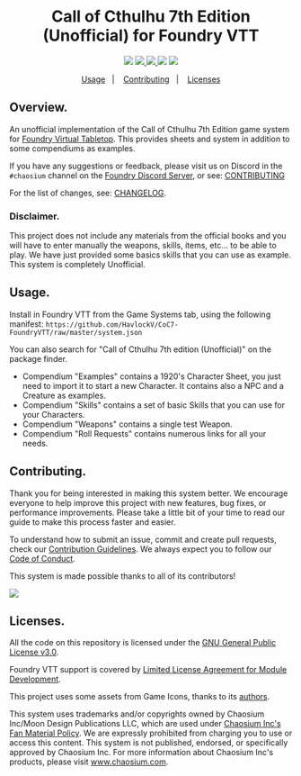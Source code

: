 <h1 align="center">Call of Cthulhu 7th Edition (Unofficial) for Foundry VTT</h1>
<p align="center">
  <img src="https://img.shields.io/github/repo-size/HavlockV/CoC7-FoundryVTT.svg">
  <a href="https://github.com/HavlockV/CoC7-FoundryVTT/commits/master">
    <img src="https://img.shields.io/github/last-commit/HavlockV/CoC7-FoundryVTT.svg">
  </a>
  <a href="https://github.com/HavlockV/CoC7-FoundryVTT/issues">
    <img src="https://img.shields.io/github/issues/HavlockV/CoC7-FoundryVTT.svg">
  </a>
  <img src="https://img.shields.io/github/license/HavlockV/CoC7-FoundryVTT.svg">
  <img src="https://img.shields.io/github/downloads/HavlockV/CoC7-FoundryVTT/latest/total">
</p>
<p align="center">
  <a href="#usage">Usage</a>&nbsp;&nbsp;&nbsp;|&nbsp;&nbsp;&nbsp;
  <a href="#contributing">Contributing</a>&nbsp;&nbsp;&nbsp;|&nbsp;&nbsp;&nbsp;
  <a href="#licenses">Licenses</a>
</p>

## Overview.

An unofficial implementation of the Call of Cthulhu 7th Edition game system for [Foundry Virtual Tabletop](http://foundryvtt.com). This provides sheets and system in addition to some compendiums as examples.

If you have any suggestions or feedback, please visit us on Discord in the `#chaosium` channel on the [Foundry Discord Server](discord.gg/foundryvtt), or see: [CONTRIBUTING](https://github.com/HavlockV/CoC7-FoundryVTT/blob/develop/.github/CONTRIBUTING.md)

For the list of changes, see: [CHANGELOG](https://github.com/HavlockV/CoC7-FoundryVTT/blob/develop/.github/CHANGELOG.md).

### Disclaimer.

This project does not include any materials from the official books and you will have to enter manually the weapons, skills, items, etc… to be able to play. We have just provided some basics skills that you can use as example. This system is completely Unofficial.

## Usage.

Install in Foundry VTT from the Game Systems tab, using the following manifest:
`https://github.com/HavlockV/CoC7-FoundryVTT/raw/master/system.json`

You can also search for "Call of Cthulhu 7th edition (Unofficial)" on the package finder.

- Compendium "Examples" contains a 1920's Character Sheet, you just need to import it to start a new Character. It contains also a NPC and a Creature as examples.
- Compendium "Skills" contains a set of basic Skills that you can use for your Characters.
- Compendium "Weapons" contains a single test Weapon.
- Compendium "Roll Requests" contains numerous links for all your needs.

## Contributing.

Thank you for being interested in making this system better. We encourage everyone to help improve this project with new features, bug fixes, or performance improvements. Please take a little bit of your time to read our guide to make this process faster and easier.

To understand how to submit an issue, commit and create pull requests, check our [Contribution Guidelines](https://github.com/HavlockV/CoC7-FoundryVTT/blob/develop/.github/CONTRIBUTING.md). We always expect you to follow our [Code of Conduct](https://github.com/HavlockV/CoC7-FoundryVTT/blob/develop/.github/CODE_OF_CONDUCT.md).

This system is made possible thanks to all of its contributors!

<a href="https://github.com/HavlockV/CoC7-FoundryVTT/graphs/contributors">
  <img src="https://contrib.rocks/image?repo=HavlockV/CoC7-FoundryVTT" />
</a>

## Licenses.

All the code on this repository is licensed under the [GNU General Public License v3.0](https://github.com/HavlockV/CoC7-FoundryVTT/blob/develop/LICENSE).

Foundry VTT support is covered by [Limited License Agreement for Module Development](https://foundryvtt.com/article/license/).

This project uses some assets from Game Icons, thanks to its [authors](https://game-icons.net/about.html#authors).

This system uses trademarks and/or copyrights owned by Chaosium Inc/Moon Design Publications LLC, which are used under [Chaosium Inc's Fan Material Policy](https://www.chaosium.com/fan-material-policy/). We are expressly prohibited from charging you to use or access this content. This system is not published, endorsed, or specifically approved by Chaosium Inc. For more information about Chaosium Inc's products, please visit www.chaosium.com.
